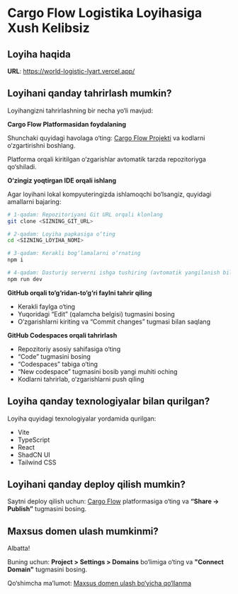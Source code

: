 # Cargo Flow Logistika Loyihasiga Xush Kelibsiz

## Loyiha haqida

**URL**: https://world-logistic-lyart.vercel.app/
## Loyihani qanday tahrirlash mumkin?

Loyihangizni tahrirlashning bir necha yo‘li mavjud:

**Cargo Flow Platformasidan foydalaning**

Shunchaki quyidagi havolaga o‘ting: [Cargo Flow Projekti](https://world-logistic-lyart.vercel.app/) va kodlarni o‘zgartirishni boshlang.

Platforma orqali kiritilgan o‘zgarishlar avtomatik tarzda repozitoriyga qo‘shiladi.

**O‘zingiz yoqtirgan IDE orqali ishlang**

Agar loyihani lokal kompyuteringizda ishlamoqchi bo‘lsangiz, quyidagi amallarni bajaring:

```sh
# 1-qadam: Repozitoriyani Git URL orqali klonlang
git clone <SIZNING_GIT_URL>

# 2-qadam: Loyiha papkasiga o‘ting
cd <SIZNING_LOYIHA_NOMI>

# 3-qadam: Kerakli bog‘lamalarni o‘rnating
npm i

# 4-qadam: Dasturiy serverni ishga tushiring (avtomatik yangilanish bilan)
npm run dev
````

**GitHub orqali to‘g‘ridan-to‘g‘ri faylni tahrir qiling**

* Kerakli faylga o‘ting
* Yuqoridagi “Edit” (qalamcha belgisi) tugmasini bosing
* O‘zgarishlarni kiriting va “Commit changes” tugmasi bilan saqlang

**GitHub Codespaces orqali tahrirlash**

* Repozitoriy asosiy sahifasiga o‘ting
* “Code” tugmasini bosing
* “Codespaces” tabiga o‘ting
* “New codespace” tugmasini bosib yangi muhiti oching
* Kodlarni tahrirlab, o‘zgarishlarni push qiling

## Loyiha qanday texnologiyalar bilan qurilgan?

Loyiha quyidagi texnologiyalar yordamida qurilgan:

* Vite
* TypeScript
* React
* ShadCN UI
* Tailwind CSS

## Loyihani qanday deploy qilish mumkin?

Saytni deploy qilish uchun: [Cargo Flow](https://world-logistic-lyart.vercel.app/) platformasiga o‘ting va **“Share → Publish”** tugmasini bosing.

## Maxsus domen ulash mumkinmi?

Albatta!

Buning uchun: **Project > Settings > Domains** bo‘limiga o‘ting va **"Connect Domain"** tugmasini bosing.

Qo‘shimcha ma’lumot: [Maxsus domen ulash bo‘yicha qo‘llanma](https://docs.cargo-flow.uz/tips-tricks/custom-domain#step-by-step-guide)
